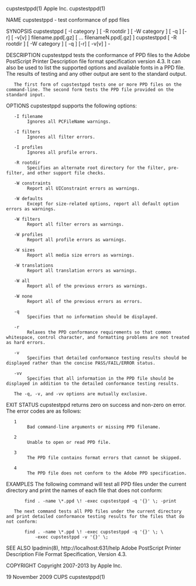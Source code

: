 cupstestppd(1)                                                                                    Apple Inc.                                                                                   cupstestppd(1)



NAME
       cupstestppd - test conformance of ppd files

SYNOPSIS
       cupstestppd [ -I category ] [ -R rootdir ] [ -W category ] [ -q ] [-r] [ -v[v] ] filename.ppd[.gz] [ ... filenameN.ppd[.gz] ]
       cupstestppd [ -R rootdir ] [ -W category ] [ -q ] [-r] [ -v[v] ] -

DESCRIPTION
       cupstestppd  tests  the  conformance  of  PPD files to the Adobe PostScript Printer Description file format specification version 4.3. It can also be used to list the supported options and available
       fonts in a PPD file. The results of testing and any other output are sent to the standard output.

       The first form of cupstestppd tests one or more PPD files on the command-line. The second form tests the PPD file provided on the standard input.

OPTIONS
       cupstestppd supports the following options:

       -I filename
            Ignores all PCFileName warnings.

       -I filters
            Ignores all filter errors.

       -I profiles
            Ignores all profile errors.

       -R rootdir
            Specifies an alternate root directory for the filter, pre-filter, and other support file checks.

       -W constraints
            Report all UIConstraint errors as warnings.

       -W defaults
            Except for size-related options, report all default option errors as warnings.

       -W filters
            Report all filter errors as warnings.

       -W profiles
            Report all profile errors as warnings.

       -W sizes
            Report all media size errors as warnings.

       -W translations
            Report all translation errors as warnings.

       -W all
            Report all of the previous errors as warnings.

       -W none
            Report all of the previous errors as errors.

       -q
            Specifies that no information should be displayed.

       -r
            Relaxes the PPD conformance requirements so that common whitespace, control character, and formatting problems are not treated as hard errors.

       -v
            Specifies that detailed conformance testing results should be displayed rather than the concise PASS/FAIL/ERROR status.

       -vv
            Specifies that all information in the PPD file should be displayed in addition to the detailed conformance testing results.

       The -q, -v, and -vv options are mutually exclusive.

EXIT STATUS
       cupstestppd returns zero on success and non-zero on error. The error codes are as follows:

       1
            Bad command-line arguments or missing PPD filename.

       2
            Unable to open or read PPD file.

       3
            The PPD file contains format errors that cannot be skipped.

       4
            The PPD file does not conform to the Adobe PPD specification.

EXAMPLES
       The following command will test all PPD files under the current directory and print the names of each file that does not conform:

           find . -name \*.ppd \! -exec cupstestppd -q '{}' \; -print

       The next command tests all PPD files under the current directory and print detailed conformance testing results for the files that do not conform:

           find . -name \*.ppd \! -exec cupstestppd -q '{}' \; \
               -exec cupstestppd -v '{}' \;


SEE ALSO
       lpadmin(8),
       http://localhost:631/help
       Adobe PostScript Printer Description File Format Specification, Version 4.3.

COPYRIGHT
       Copyright 2007-2013 by Apple Inc.



19 November 2009                                                                                     CUPS                                                                                      cupstestppd(1)
